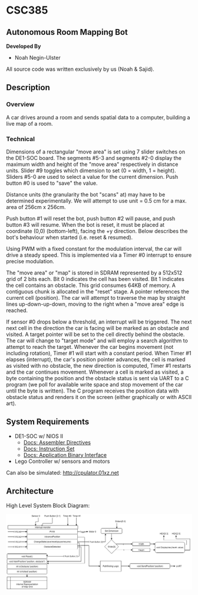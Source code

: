 # CSC385
## Autonomous Room Mapping Bot

__Developed By__

- Noah Negin-Ulster

All source code was written exclusively by us (Noah & Sajid).

## Description

### Overview

A car drives around a room and sends spatial data to a computer, building a live map of a room.

### Technical

Dimensions of a rectangular "move area" is set using 7 slider switches on the DE1-SOC
board. The segments #5-3 and segments #2-0 display the maximum width and height of
the "move area" respectively in distance units. Slider #9 toggles which dimension to
set (0 = width, 1 = height). Sliders #5-0 are used to select a value for the current dimension.
Push button #0 is used to "save" the value.

Distance units (the granularity the bot "scans" at) may have to be determined
experimentally. We will attempt to use unit = 0.5 cm for a max. area of 256cm x 256cm.

Push button #1 will reset the bot, push button #2 will pause, and push button #3 will
resume. When the bot is reset, it must be placed at coordinate (0,0) (bottom-left), facing the
+y direction. Below describes the bot's behaviour when started (i.e. reset & resumed).

Using PWM with a fixed constant for the modulation interval, the car will drive a steady
speed. This is implemented via a Timer #0 interrupt to ensure precise modulation.

The "move area" or "map" is stored in SDRAM represented by a 512x512 grid of 2 bits
each. Bit 0 indicates the cell has been visited. Bit 1 indicates the cell contains an obstacle.
This grid consumes 64KB of memory. A contiguous chunk is allocated in the "reset" stage.
A pointer references the current cell (position). The car will attempt to traverse the map
by straight lines up-down-up-down, moving to the right when a "move area" edge is reached.

If sensor #0 drops below a threshold, an interrupt will be triggered. The next next cell in the
direction the car is facing will be marked as an obstacle and visited. A target pointer will be
set to the cell directly behind the obstacle. The car will change to "target mode" and will
employ a search algorithm to attempt to reach the target. Whenever the car begins
movement (not including rotation), Timer #1 will start with a constant period. When Timer #1
elapses (interrupt), the car's position pointer advances, the cell is marked as visited with no
obstacle, the new direction is computed, Timer #1 restarts and the car continues movement.
Whenever a cell is marked as visited, a byte containing the position and the obstacle status
is sent via UART to a C program (we poll for available write space and stop movement of
the car until the byte is written). The C program receives the position data with obstacle
status and renders it on the screen (either graphically or with ASCII art).

## System Requirements

- DE1-SOC w/ NIOS II
    - [Docs: Assembler Directives](https://sourceware.org/binutils/docs/as/Pseudo-Ops.html#Pseudo-Ops)
    - [Docs: Instruction Set](http://www-ug.eecg.toronto.edu/desl/manuals/n2cpu_nii51017.pdf)
    - [Docs: Application Binary Interface](https://www.altera.com/content/dam/altera-www/global/en_US/pdfs/literature/hb/nios2/n2cpu_nii51016.pdf)
- Lego Controller w/ sensors and motors

Can also be simulated: http://cpulator.01xz.net

## Architecture

High Level System Block Diagram:

![System Block Diagram](./images/System%20Block%20Diagram.png)